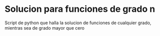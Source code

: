# Solucion para funciones de grado n

Script de python que halla la solucion de funciones de cualquier grado, mientras sea de grado mayor que cero
